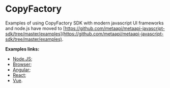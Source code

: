 # CopyFactory

Examples of using CopyFactory SDK with modern javascript UI frameworks and node.js have moved to [https://github.com/metaapi/metaapi-javascript-sdk/tree/master/examples](https://github.com/metaapi/metaapi-javascript-sdk/tree/master/examples).

__Examples links:__

- [Node.JS](https://github.com/metaapi/metaapi-javascript-sdk/tree/master/examples/node/copy-factory);
- [Browser](https://github.com/metaapi/metaapi-javascript-sdk/tree/master/examples/browser/copy-factory);
- [Angular](https://github.com/metaapi/metaapi-javascript-sdk/tree/master/examples/angular/angular-app/copy-factory);
- [React](https://github.com/metaapi/metaapi-javascript-sdk/tree/master/examples/react/react-app/copy-factory);
- [Vue](https://github.com/metaapi/metaapi-javascript-sdk/tree/master/examples/vue/vue-app/copy-factory).

